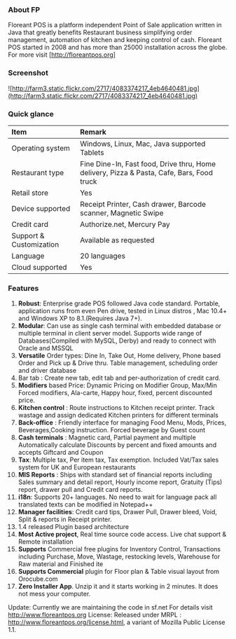 ### About FP ###
Floreant POS is a platform independent Point of Sale application written in Java that greatly benefits Restaurant business simplifying order management, automation of kitchen and keeping control of cash. Floreant POS started in 2008 and has more than 25000 installation across the globe. For more visit [http://floreantpos.org]


### Screenshot ###
![http://farm3.static.flickr.com/2717/4083374217_4eb4640481.jpg](http://farm3.static.flickr.com/2717/4083374217_4eb4640481.jpg)

### Quick glance ###
|**Item**| **Remark** |
|:-------|:-----------|
| Operating system | Windows, Linux, Mac, Java supported Tablets|
| Restaurant type| Fine Dine-In, Fast food, Drive thru, Home delivery, Pizza & Pasta, Cafe, Bars, Food truck |
| Retail store|Yes|
| Device supported|Receipt Printer, Cash drawer, Barcode scanner, Magnetic Swipe|
| Credit card| Authorize.net, Mercury Pay|
| Support & Customization|Available as requested|
| Language|20 languages|
| Cloud supported| Yes|


### Features ###
  1. **Robust**: Enterprise grade POS followed Java code standard. Portable, application runs from even Pen drive, tested in Linux distros , Mac 10.4+ and Windows XP to 8.1.(Requires Java 7+).
  1. **Modular**: Can use as single cash terminal with embedded database or multiple terminal in client server model. Supports wide range of Databases(Compiled with MySQL, Derby) and ready to connect with Oracle and MSSQL
  1. **Versatile** Order types: Dine In, Take Out, Home delivery, Phone based Order and Pick up & Drive thru. Table management, scheduling order and driver database
  1. Bar tab : Create new tab, edit tab and per-authorization of credit card.
  1. **Modifiers** based Price: Dynamic Pricing on Modifier Group, Max/Min Forced modifiers, Ala-carte, Happy hour, fixed, percent discounted price.
  1. **Kitchen control** : Route instructions to Kitchen receipt printer. Track wastage and assign dedicated Kitchen printers for different terminals
  1. **Back-office** : Friendly interface for managing Food Menu, Mods, Prices, Beverages,Cooking instruction. Forced beverage by Guest count
  1. **Cash terminals** : Magnetic card, Partial payment and multiple Automatically calculate Discounts by percent and fixed amounts and accepts Giftcard and Coupon
  1. **Tax**: Multiple tax, Per item tax, Tax exemption. Included Vat/Tax sales system for UK and European restaurants
  1. **MIS Reports** : Ships with standard set of financial reports including Sales summary and detail report, Hourly income report, Gratuity (Tips) report, drawer pull and Credit card reports.
  1. **i18n**: Supports 20+ languages. No need to wait for language pack all translated texts can be modified in Notepad++
  1. **Manager facilities**: Credit card tips, Drawer Pull, Drawer bleed, Void, Split & reports in Receipt printer.
  1. 1.4 released Plugin based architecture
  1. **Most Active project**, Real time source code access. Live chat support & Remote installation
  1. **Supports** Commercial free plugins for Inventory Control, Transactions including Purchase, Move, Wastage, restocking levels, Warehouse for Raw material and Finished ite
  1. **Supports Commercial** plugin for Floor plan & Table visual layout from Orocube.com
  1. **Zero Installer App**. Unzip it and it starts working in 2 minutes. It does not mess your computer.

Update: Currently we are maintaining the code in sf.net
For details visit http://www.floreantpos.org
License: Released under MRPL : http://www.floreantpos.org/license.html, a variant of Mozilla Public License 1.1.